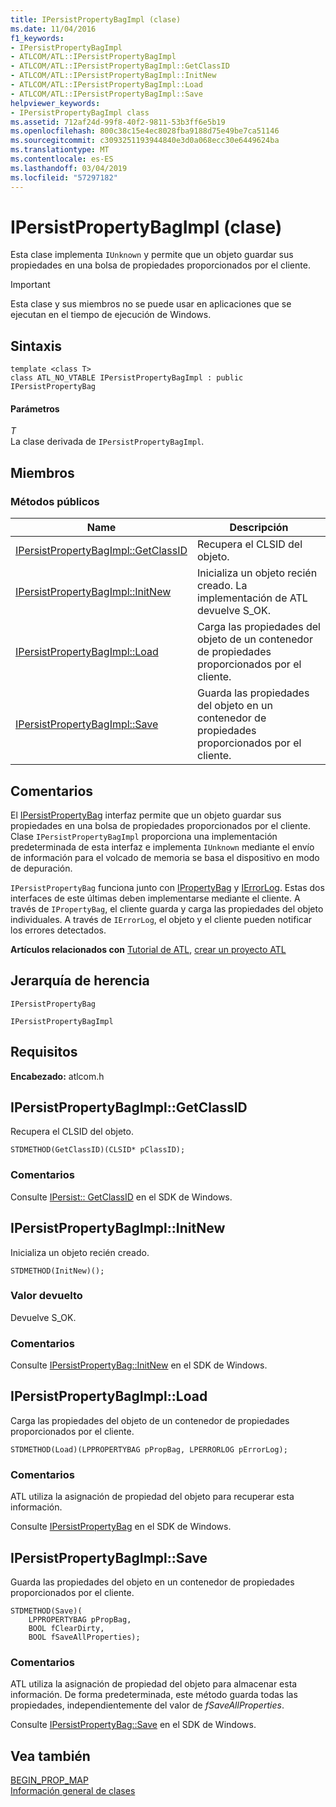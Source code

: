 ```yaml
---
title: IPersistPropertyBagImpl (clase)
ms.date: 11/04/2016
f1_keywords:
- IPersistPropertyBagImpl
- ATLCOM/ATL::IPersistPropertyBagImpl
- ATLCOM/ATL::IPersistPropertyBagImpl::GetClassID
- ATLCOM/ATL::IPersistPropertyBagImpl::InitNew
- ATLCOM/ATL::IPersistPropertyBagImpl::Load
- ATLCOM/ATL::IPersistPropertyBagImpl::Save
helpviewer_keywords:
- IPersistPropertyBagImpl class
ms.assetid: 712af24d-99f8-40f2-9811-53b3ff6e5b19
ms.openlocfilehash: 800c38c15e4ec8028fba9188d75e49be7ca51146
ms.sourcegitcommit: c3093251193944840e3d0a068ecc30e6449624ba
ms.translationtype: MT
ms.contentlocale: es-ES
ms.lasthandoff: 03/04/2019
ms.locfileid: "57297182"
---
```

# <a name="ipersistpropertybagimpl-class"></a>IPersistPropertyBagImpl (clase)

Esta clase implementa `IUnknown` y permite que un objeto guardar sus propiedades en una bolsa de propiedades proporcionados por el cliente.

> [!IMPORTANT]
>  Esta clase y sus miembros no se puede usar en aplicaciones que se ejecutan en el tiempo de ejecución de Windows.

## <a name="syntax"></a>Sintaxis

```
template <class T>
class ATL_NO_VTABLE IPersistPropertyBagImpl : public IPersistPropertyBag
```

#### <a name="parameters"></a>Parámetros

*T*<br/>
La clase derivada de `IPersistPropertyBagImpl`.

## <a name="members"></a>Miembros

### <a name="public-methods"></a>Métodos públicos

|Name|Descripción|
|----------|-----------------|
|[IPersistPropertyBagImpl::GetClassID](#getclassid)|Recupera el CLSID del objeto.|
|[IPersistPropertyBagImpl::InitNew](#initnew)|Inicializa un objeto recién creado. La implementación de ATL devuelve S_OK.|
|[IPersistPropertyBagImpl::Load](#load)|Carga las propiedades del objeto de un contenedor de propiedades proporcionados por el cliente.|
|[IPersistPropertyBagImpl::Save](#save)|Guarda las propiedades del objeto en un contenedor de propiedades proporcionados por el cliente.|

## <a name="remarks"></a>Comentarios

El [IPersistPropertyBag](https://msdn.microsoft.com/library/aa768205.aspx) interfaz permite que un objeto guardar sus propiedades en una bolsa de propiedades proporcionados por el cliente. Clase `IPersistPropertyBagImpl` proporciona una implementación predeterminada de esta interfaz e implementa `IUnknown` mediante el envío de información para el volcado de memoria se basa el dispositivo en modo de depuración.

`IPersistPropertyBag` funciona junto con [IPropertyBag](https://msdn.microsoft.com/library/aa768196.aspx) y [IErrorLog](https://msdn.microsoft.com/library/aa768231.aspx). Estas dos interfaces de este últimas deben implementarse mediante el cliente. A través de `IPropertyBag`, el cliente guarda y carga las propiedades del objeto individuales. A través de `IErrorLog`, el objeto y el cliente pueden notificar los errores detectados.

**Artículos relacionados con** [Tutorial de ATL](../../atl/active-template-library-atl-tutorial.md), [crear un proyecto ATL](../../atl/reference/creating-an-atl-project.md)

## <a name="inheritance-hierarchy"></a>Jerarquía de herencia

`IPersistPropertyBag`

`IPersistPropertyBagImpl`

## <a name="requirements"></a>Requisitos

**Encabezado:** atlcom.h

##  <a name="getclassid"></a>  IPersistPropertyBagImpl::GetClassID

Recupera el CLSID del objeto.

```
STDMETHOD(GetClassID)(CLSID* pClassID);
```

### <a name="remarks"></a>Comentarios

Consulte [IPersist:: GetClassID](/windows/desktop/api/objidl/nf-objidl-ipersist-getclassid) en el SDK de Windows.

##  <a name="initnew"></a>  IPersistPropertyBagImpl::InitNew

Inicializa un objeto recién creado.

```
STDMETHOD(InitNew)();
```

### <a name="return-value"></a>Valor devuelto

Devuelve S_OK.

### <a name="remarks"></a>Comentarios

Consulte [IPersistPropertyBag::InitNew](https://msdn.microsoft.com/library/aa768204.aspx) en el SDK de Windows.

##  <a name="load"></a>  IPersistPropertyBagImpl::Load

Carga las propiedades del objeto de un contenedor de propiedades proporcionados por el cliente.

```
STDMETHOD(Load)(LPPROPERTYBAG pPropBag, LPERRORLOG pErrorLog);
```

### <a name="remarks"></a>Comentarios

ATL utiliza la asignación de propiedad del objeto para recuperar esta información.

Consulte [IPersistPropertyBag](https://msdn.microsoft.com/library/aa768206.aspx) en el SDK de Windows.

##  <a name="save"></a>  IPersistPropertyBagImpl::Save

Guarda las propiedades del objeto en un contenedor de propiedades proporcionados por el cliente.

```
STDMETHOD(Save)(
    LPPROPERTYBAG pPropBag,
    BOOL fClearDirty,
    BOOL fSaveAllProperties);
```

### <a name="remarks"></a>Comentarios

ATL utiliza la asignación de propiedad del objeto para almacenar esta información. De forma predeterminada, este método guarda todas las propiedades, independientemente del valor de *fSaveAllProperties*.

Consulte [IPersistPropertyBag::Save](https://msdn.microsoft.com/library/aa768207.aspx) en el SDK de Windows.

## <a name="see-also"></a>Vea también

[BEGIN_PROP_MAP](property-map-macros.md#begin_prop_map)<br/>
[Información general de clases](../../atl/atl-class-overview.md)
